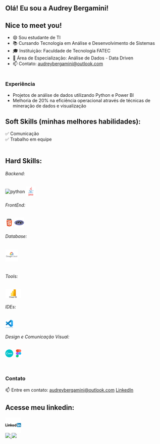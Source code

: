 
## Olá! Eu sou a Audrey Bergamini!
## Nice to meet you!

- 😄 Sou estudante de TI <br>
- 📚 Cursando Tecnologia em Análise e Desenvolvimento de Sistemas <br>
- 🎓 Instituição: Faculdade de Tecnologia FATEC <br>
- 🧙 Área de Especialização: Análise de Dados - Data Driven <br>
- 📫 Contato: audreybergamini@outlook.com <br><br>

### Experiência
- Projetos de análise de dados utilizando Python e Power BI
- Melhoria de 20% na eficiência operacional através de técnicas de mineração de dados e visualização

<div>
<!--   <ahref="https://github.com/AudreyBergamine">
  <img heigh="180em" src="https://github-readme-stats.vercel.app/api?username=AudreyBergamine&show_icons=true&theme=dracula&include_all_commits=true&count_private=true"/> -->
</div>

## Soft Skills (minhas melhores habilidades): 
✅ Comunicação <br>
✅ Trabalho em equipe <br><br>
  
## Hard Skills: 
<div style="display: inline_block" align="left">
<h6>Backend: </h6>
<img align="center" alt="python" width="5%" src="https://cdn.jsdelivr.net/gh/devicons/devicon/icons/python/python-original.svg"/>    
<img align="center" alt="Java" width="6%" src="https://github.com/devicons/devicon/blob/v2.15.1/icons/java/java-original-wordmark.svg"/>  
</br>
  
<h6>FrontEnd: </h6>
<img align="center" alt="HTML5" width="5%" src="https://github.com/devicons/devicon/blob/v2.15.1/icons/html5/html5-original-wordmark.svg"/>
<img align="center" alt="PHP" width="6%" src="https://github.com/devicons/devicon/blob/v2.15.1/icons/php/php-original.svg"/>
</br>
  
<h6>Database: </h6> 
<img align="center" alt="GoogleCloud" width="8%" src="https://github.com/devicons/devicon/blob/master/icons/googlecloud/googlecloud-original-wordmark.svg"/>
</br></br>
  
<h6>Tools: </h6>
<img align="center" alt="PowerBI" width="10%" src="https://github.com/AudreyBergamine/AudreyBergamine/blob/main/Power-BI-Symbol.png"/>
</br>
  
<h6>IDEs: </h6>
<img align="center" alt="VSCode" width="5%" src="https://github.com/devicons/devicon/blob/master/icons/vscode/vscode-original-wordmark.svg"/>        
</br>

<h6>Design e Comunicação Visual: </h6>
<img align="center" alt="Canva" width="5%" src="https://github.com/devicons/devicon/blob/master/icons/canva/canva-original.svg"/>     
<img align="center" alt="Figma" width="5%" src="https://github.com/devicons/devicon/blob/master/icons/figma/figma-original.svg"/>
</div></br></br>

### Contato
📫 Entre em contato: audreybergamini@outlook.com
[LinkedIn](https://www.linkedin.com/in/audreybergamini/)

## Acesse meu linkedin:
<div style="display: inline_block" align="left">
<a href="https://www.linkedin.com/in/audreybergamini/" target="blank"><img align="center" alt="linkedin" width="10%" src="https://github.com/devicons/devicon/blob/master/icons/linkedin/linkedin-original-wordmark.svg"/>
</div>

<div>
  <a href="https://github.com/AudreyBergamine">
    <img height="180em" src="https://github-readme-stats.vercel.app/api?username=AudreyBergamine&show_icons=true&theme=dracula&include_all_commits=true&count_private=true"/>
    <img height="180em" src="https://github-readme-stats.vercel.app/api/top-langs/?username=AudreyBergamine&layout=compact&langs_count=7&theme=dracula"/>
  </a>
</div>

